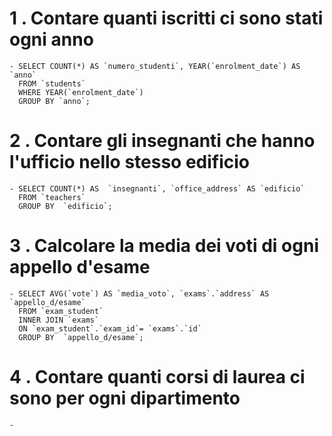  # 1 . Contare quanti iscritti ci sono stati ogni anno

    - SELECT COUNT(*) AS `numero_studenti`, YEAR(`enrolment_date`) AS `anno`
      FROM `students`
      WHERE YEAR(`enrolment_date`)
      GROUP BY `anno`;

# 2 . Contare gli insegnanti che hanno l'ufficio nello stesso edificio

    - SELECT COUNT(*) AS  `insegnanti`, `office_address` AS `edificio`
      FROM `teachers`
      GROUP BY  `edificio`;

# 3 . Calcolare la media dei voti di ogni appello d'esame

    - SELECT AVG(`vote`) AS `media_voto`, `exams`.`address` AS `appello_d/esame`
      FROM `exam_student`
      INNER JOIN `exams`
      ON `exam_student`.`exam_id`= `exams`.`id`
      GROUP BY  `appello_d/esame`;

# 4 . Contare quanti corsi di laurea ci sono per ogni dipartimento
    - 